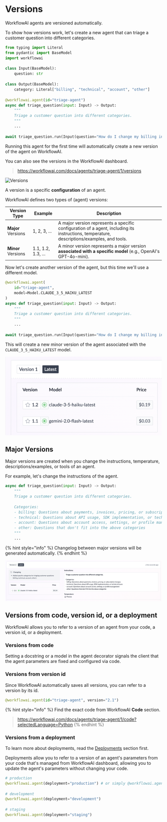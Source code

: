 # Versions

WorkflowAI agents are versioned automatically.

To show how versions work, let's create a new agent that can triage a customer question into different categories.

```python
from typing import Literal
from pydantic import BaseModel
import workflowai

class Input(BaseModel):
    question: str

class Output(BaseModel):
    category: Literal["billing", "technical", "account", "other"]

@workflowai.agent(id="triage-agent")
async def triage_question(input: Input) -> Output:
    """
    Triage a customer question into different categories.
    """
    ...

await triage_question.run(Input(question="How do I change my billing information?"))
```

Running this agent for the first time will automatically create a new version of the agent on WorkflowAI.

You can also see the versions in the WorkflowAI dashboard.

> https://workflowai.com/docs/agents/triage-agent/1/versions

![Versions](/docs/assets/images/agents/triage-agent/version-1.png)

A version is a specific **configuration** of an agent.

WorkflowAI defines two types of (agent) versions:

| Version Type | Example | Description |
|--------------|---------|-------------|
| **Major** Versions | 1, 2, 3, ... | A major version represents a specific configuration of a agent, including its instructions, temperature, descriptions/examples, and tools. |
| **Minor** Versions | 1.1, 1.2, 1.3, ... | A minor version represents a major version **associated with a specific model** (e.g., OpenAI's GPT-4o-mini). |

Now let's create another version of the agent, but this time we'll use a different model.

```python
@workflowai.agent(
    id="triage-agent",
    model=Model.CLAUDE_3_5_HAIKU_LATEST
)
async def triage_question(input: Input) -> Output:
    """
    Triage a customer question into different categories.
    """
    ...

await triage_question.run(Input(question="How do I change my billing information?"))
```

This will create a new minor version of the agent associated with the `CLAUDE_3_5_HAIKU_LATEST` model.

![Versions](/docs/assets/images/agents/triage-agent/version-1.2.png)

## Major Versions

Major versions are created when you change the instructions, temperature, descriptions/examples, or tools of an agent.

For example, let's change the instructions of the agent.

```python
async def triage_question(input: Input) -> Output:
    """
    Triage a customer question into different categories.

    Categories:
    - billing: Questions about payments, invoices, pricing, or subscription changes
    - technical: Questions about API usage, SDK implementation, or technical issues
    - account: Questions about account access, settings, or profile management
    - other: Questions that don't fit into the above categories
    """
    ...
```

{% hint style="info" %}
Changelog between major versions will be generated automatically.
{% endhint %}

![Version 2 with new instructions](/docs/assets/images/agents/triage-agent/version-2.png)

## Versions from code, version id, or a deployment

WorkflowAI allows you to refer to a version of an agent from your code, a version id, or a deployment.

### Versions from code

Setting a docstring or a model in the agent decorator signals the client that the agent parameters are fixed and configured via code.

### Versions from version id

Since WorkflowAI automatically saves all versions, you can refer to a version by its id.

```python
@workflowai.agent(id="triage-agent", version="2.1")
```

{% hint style="info" %}
Find the exact code from WorkflowAI **Code** section.
> https://workflowai.com/docs/agents/triage-agent/1/code?selectedLanguage=Python
{% endhint %}

### Versions from a deployment

To learn more about deployments, read the [Deployments](/docs/features/deployments) section first.

Deployments allow you to refer to a version of an agent's parameters from your code that's managed from WorkflowAI dashboard, allowing you to update the agent's parameters without changing your code.

```python
# production
@workflowai.agent(deployment="production") # or simply @workflowai.agent()

# development
@workflowai.agent(deployment="development")

# staging
@workflowai.agent(deployment="staging")
```